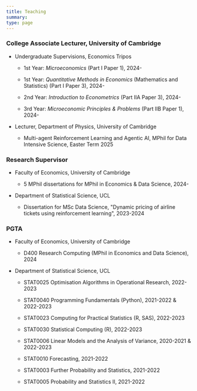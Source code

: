 ```yaml
---
title: Teaching 
summary: 
type: page
---
```


### College Associate Lecturer, University of Cambridge

* Undergraduate Supervisions, Economics Tripos
      
    * 1st Year: *Microeconomics* (Part I Paper 1), 2024-
    
    * 1st Year: *Quantitative Methods in Economics* (Mathematics and Statistics) (Part I Paper 3), 2024-
      
    * 2nd Year: *Introduction to Econometrics* (Part IIA Paper 3), 2024-
      
    * 3rd Year: *Microeconomic Principles & Problems* (Part IIB Paper 1), 2024-

* Lecturer, Department of Physics, University of Cambridge

    * Multi-agent Reinforcement Learning and Agentic AI, MPhil for Data Intensive Science, Easter Term 2025

  
### Research Supervisor
* Faculty of Economics, University of Cambridge

    * 5 MPhil dissertations for MPhil in Economics \& Data Science, 2024-

* Department of Statistical Science, UCL

    * Dissertation for MSc Data Science, "Dynamic pricing of airline tickets using reinforcement learning", 2023-2024
  

### PGTA 

* Faculty of Economics, University of Cambridge

    * D400 Research Computing (MPhil in Economics and Data Science), 2024
  
* Department of Statistical Science, UCL

    * STAT0025 Optimisation Algorithms in Operational Research, 2022-2023

    * STAT0040 Programming Fundamentals (Python), 2021-2022 & 2022-2023

    * STAT0023 Computing for Practical Statistics (R, SAS), 2022-2023

    * STAT0030 Statistical Computing (R), 2022-2023 

    * STAT0006 Linear Models and the Analysis of Variance, 2020-2021 & 2022-2023

    * STAT0010 Forecasting, 2021-2022

    * STAT0003 Further Probability and Statistics, 2021-2022

    * STAT0005 Probability and Statistics II, 2021-2022
